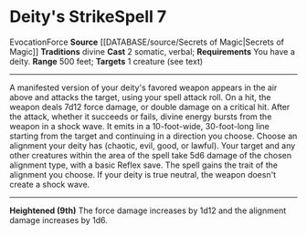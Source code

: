 ﻿---
actions: '[two-actions]'
component:
- Somatic
- Verbal
heighten: 9th
heighten_level: 7, 9
id: '892'
level: '7'
name: Deity's Strike
range: 500 feet
rarity: Common
requirement: You have a deity.
school: Evocation
source: '[[DATABASE/source/Secrets of Magic|Secrets of Magic]]'
target: 1 creature (see text)
tradition:
- Divine
trait:
- '[[DATABASE/trait/Evocation|Evocation]]'
- '[[DATABASE/trait/Force|Force]]'
type: Spell

---
# Deity's Strike<span class="item-type">Spell 7</span>

<span class="item-trait">Evocation</span><span class="item-trait">Force</span>
**Source** [[DATABASE/source/Secrets of Magic|Secrets of Magic]] 
**Traditions** divine
**Cast** <span class="action-icon">2</span> somatic, verbal; **Requirements** You have a deity.
**Range** 500 feet; **Targets** 1 creature (see text)

---
A manifested version of your deity's favored weapon appears in the air above and attacks the target, using your spell attack roll. On a hit, the weapon deals 7d12 force damage, or double damage on a critical hit.
 After the attack, whether it succeeds or fails, divine energy bursts from the weapon in a shock wave. It emits in a 10-foot-wide, 30-foot-long line starting from the target and continuing in a direction you choose. Choose an alignment your deity has (chaotic, evil, good, or lawful). Your target and any other creatures within the area of the spell take 5d6 damage of the chosen alignment type, with a basic Reflex save. The spell gains the trait of the alignment you choose. If your deity is true neutral, the weapon doesn't create a shock wave.

---
**Heightened (9th)** The force damage increases by 1d12 and the alignment damage increases by 1d6.